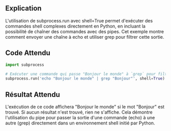 ## Explication

L'utilisation de subprocess.run avec shell=True permet d'exécuter des commandes shell complexes directement en Python, en incluant la possibilité de chaîner des commandes avec des pipes. Cet exemple montre comment envoyer une chaîne à echo et utiliser grep pour filtrer cette sortie.

## Code Attendu

```python
import subprocess

# Exécuter une commande qui passe "Bonjour le monde" à `grep` pour filtrer les occurrences de "Bonjour"
subprocess.run('echo "Bonjour le monde" | grep "Bonjour"', shell=True)
```

## Résultat Attendu

L'exécution de ce code affichera "Bonjour le monde" si le mot "Bonjour" est trouvé. Si aucun résultat n'est trouvé, rien ne s'affiche. Cela démontre l'utilisation du pipe pour passer la sortie d'une commande (echo) à une autre (grep) directement dans un environnement shell initié par Python.